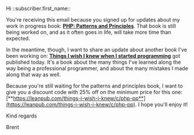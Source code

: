 Hi ::subscriber.first_name::

You're receiving this email because you signed up for updates about my work in progress book: [**PHP: Patterns and Principles**](https://patterns-principles.com/). That book is still being worked on, and as it often goes in life, will take more time than expected.

In the meantime, though, I want to share an update about another book I've been working on: [**Things I wish I knew when I started programming**](https://things-i-wish-i-knew.com/) got published today. It's a book about the many things I've learned along the way being a professional programmer, and about the many mistakes I made along that way as well.

Because you're still waiting for the patterns and principles book, I want to give you a discount code with 25% off on the minimum price for this one: [**https://leanpub.com/things-i-wish-i-knew/c/php-pp**](https://leanpub.com/things-i-wish-i-knew/c/php-pp). I hope you'll enjoy it!

Kind regards

Brent